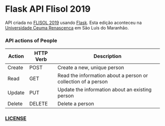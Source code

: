 Flask API Flisol 2019
=====================

API criada no [FLISOL 2019](https://flisol.info/FLISOL2019/Brasil/SaoLuis) usando [Flask](http://flask.pocoo.org/). Esta edição aconteceu na [Universidade Ceuma Renasçenca](https://www.extranet.ceuma.br/novoportal/) em São Luís do Maranhão.

### API actions of People

|Action	 |HTTP Verb |Description
|--------|----------|-----------------------------------------------------------
|Create  |POST	    |Create a new, unique person
|Read    |GET       |Read the information about a person or collection of a person
|Update  |PUT       |Update the information about an existing person
|Delete  |DELETE    |Delete a person

### [LICENSE](./LICENSE)
